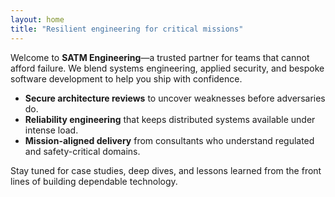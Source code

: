 ```yaml
---
layout: home
title: "Resilient engineering for critical missions"
---
```


Welcome to **SATM Engineering**—a trusted partner for teams that cannot afford
failure. We blend systems engineering, applied security, and bespoke software
development to help you ship with confidence.

- **Secure architecture reviews** to uncover weaknesses before adversaries do.
- **Reliability engineering** that keeps distributed systems available under
  intense load.
- **Mission-aligned delivery** from consultants who understand regulated and
  safety-critical domains.

Stay tuned for case studies, deep dives, and lessons learned from the front
lines of building dependable technology.
